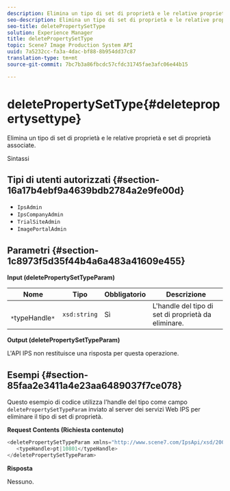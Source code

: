 ```yaml
---
description: Elimina un tipo di set di proprietà e le relative proprietà e set di proprietà associate.
seo-description: Elimina un tipo di set di proprietà e le relative proprietà e set di proprietà associate.
seo-title: deletePropertySetType
solution: Experience Manager
title: deletePropertySetType
topic: Scene7 Image Production System API
uuid: 7a5232cc-fa3a-4dac-bf88-8b954dd37c87
translation-type: tm+mt
source-git-commit: 7bc7b3a86fbcdc57cfdc31745fae3afc06e44b15

---
```



# deletePropertySetType{#deletepropertysettype}

Elimina un tipo di set di proprietà e le relative proprietà e set di proprietà associate.

Sintassi

## Tipi di utenti autorizzati {#section-16a17b4ebf9a4639bdb2784a2e9fe00d}

* `IpsAdmin`
* `IpsCompanyAdmin`
* `TrialSiteAdmin`
* `ImagePortalAdmin`

## Parametri {#section-1c8973f5d35f44b4a6a483a41609e455}

**Input (deletePropertySetTypeParam)**

| Nome | Tipo | Obbligatorio | Descrizione |
|---|---|---|---|
| ` *`typeHandle`*` | `xsd:string` | Sì | L&#39;handle del tipo di set di proprietà da eliminare. |

**Output (deletePropertySetTypeParam)**

L&#39;API IPS non restituisce una risposta per questa operazione.

## Esempi {#section-85faa2e3411a4e23aa6489037f7ce078}

Questo esempio di codice utilizza l&#39;handle del tipo come campo `deletePropertySetTypeParam` inviato al server dei servizi Web IPS per eliminare il tipo di set di proprietà.

**Request Contents (Richiesta contenuto)**

```java
<deletePropertySetTypeParam xmlns="http://www.scene7.com/IpsApi/xsd/2008-01-15">
   <typeHandle>pt|10801</typeHandle>
</deletePropertySetTypeParam>
```

**Risposta**

Nessuno.
